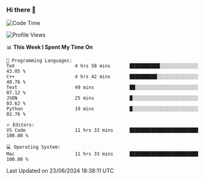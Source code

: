 ### Hi there 👋

<!--START_SECTION:waka-->
![Code Time](http://img.shields.io/badge/Code%20Time-697%20hrs%2046%20mins-blue)

![Profile Views](http://img.shields.io/badge/Profile%20Views-10-blue)

📊 **This Week I Spent My Time On** 

```text
💬 Programming Languages: 
TeX                      4 hrs 58 mins       ███████████░░░░░░░░░░░░░░   43.05 % 
C++                      4 hrs 42 mins       ██████████░░░░░░░░░░░░░░░   40.76 % 
Text                     49 mins             ██░░░░░░░░░░░░░░░░░░░░░░░   07.12 % 
JSON                     25 mins             █░░░░░░░░░░░░░░░░░░░░░░░░   03.62 % 
Python                   19 mins             █░░░░░░░░░░░░░░░░░░░░░░░░   02.76 % 

🔥 Editors: 
VS Code                  11 hrs 33 mins      █████████████████████████   100.00 % 

💻 Operating System: 
Mac                      11 hrs 33 mins      █████████████████████████   100.00 % 
```


 Last Updated on 23/06/2024 18:38:11 UTC
<!--END_SECTION:waka-->

<!--
**JackeyHua-SJTU/JackeyHua-SJTU** is a ✨ _special_ ✨ repository because its `README.md` (this file) appears on your GitHub profile.

Here are some ideas to get you started:

- 🔭 I’m currently working on ...
- 🌱 I’m currently learning ...
- 👯 I’m looking to collaborate on ...
- 🤔 I’m looking for help with ...
- 💬 Ask me about ...
- 📫 How to reach me: ...
- 😄 Pronouns: ...
- ⚡ Fun fact: ...
-->
